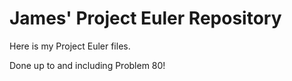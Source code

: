 # James' Project Euler Repository
Here is my Project Euler files.

Done up to and including Problem 80!